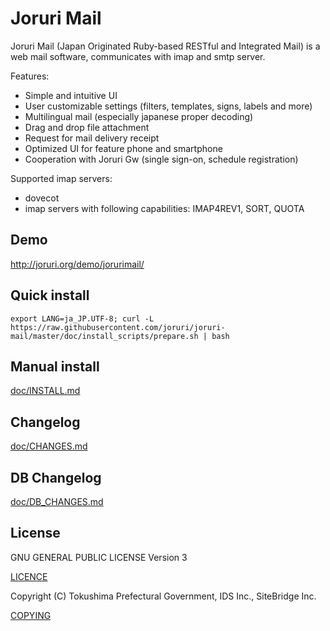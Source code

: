 # Joruri Mail

Joruri Mail (Japan Originated Ruby-based RESTful and Integrated Mail) is a web mail software, communicates with imap and smtp server.

Features:
* Simple and intuitive UI
* User customizable settings (filters, templates, signs, labels and more)
* Multilingual mail (especially japanese proper decoding)
* Drag and drop file attachment
* Request for mail delivery receipt
* Optimized UI for feature phone and smartphone
* Cooperation with Joruri Gw (single sign-on, schedule registration)

Supported imap servers:
* dovecot
* imap servers with following capabilities: IMAP4REV1, SORT, QUOTA

## Demo

<a href="http://joruri.org/demo/jorurimail/" target="_blank">http://joruri.org/demo/jorurimail/</a>

## Quick install

    export LANG=ja_JP.UTF-8; curl -L https://raw.githubusercontent.com/joruri/joruri-mail/master/doc/install_scripts/prepare.sh | bash

## Manual install

[doc/INSTALL.md](doc/INSTALL.md)

## Changelog

[doc/CHANGES.md](doc/CHANGES.md)

## DB Changelog

[doc/DB_CHANGES.md](doc/DB_CHANGES.md)

## License

GNU GENERAL PUBLIC LICENSE Version 3

[LICENCE](LICENCE)

Copyright (C) Tokushima Prefectural Government, IDS Inc., SiteBridge Inc.

[COPYING](COPYING)
